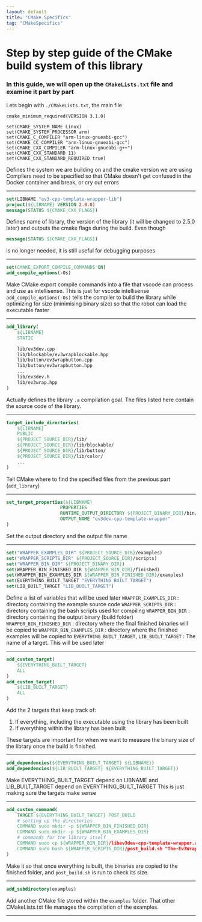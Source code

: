 ```yaml
---
layout: default
title: "CMake Specifics"
tag: "CMakeSpecifics"
---
```


# Step by step guide of the CMake build system of this library
### In this guide, we will open up the `CMakeLists.txt` file and examine it part by part
Lets begin with `./CMakeLists.txt`, the main file

```
cmake_minimum_required(VERSION 3.1.0)

set(CMAKE_SYSTEM_NAME Linux)
set(CMAKE_SYSTEM_PROCESSOR arm)
set(CMAKE_C_COMPILER "arm-linux-gnueabi-gcc")
set(CMAKE_CC_COMPILER "arm-linux-gnueabi-gcc")
set(CMAKE_CXX_COMPILER "arm-linux-gnueabi-g++")
set(CMAKE_CXX_STANDARD 11)
set(CMAKE_CXX_STANDARD_REQUIRED true)
```
Defines the system we are building on and the cmake version we are using
Compilers need to be specified so that CMake doesn't get confused in the Docker container and break, or cry out errors

---
```CMake
set(LIBNAME "ev3-cpp-template-wrapper-lib")
project(${LIBNAME} VERSION 2.0.0)
message(STATUS ${CMAKE_CXX_FLAGS})
```
Defines name of library, the version of the library (it will be changed to 2.5.0 later) and outputs the cmake flags during the build. Even though
```CMake
message(STATUS ${CMAKE_CXX_FLAGS})
```
is no longer needed, it is still useful for debugging purposes

---
```CMake
set(CMAKE_EXPORT_COMPILE_COMMANDS ON)
add_compile_options(-Os)
```
Make CMake export compile commands into a file that vscode can process and use as intellisense. This is just for vscode intellisense
`add_compile_options(-Os)` tells the compiler to build the library while optimizing for size (minimising binary size) so that the robot can load the executable faster

---
```CMake
add_library(
    ${LIBNAME}
    STATIC

    lib/ev3dev.cpp
    lib/blockable/ev3wrapblockable.hpp
    lib/button/ev3wrapbutton.cpp
    lib/button/ev3wrapbutton.hpp
    ...
    lib/ev3dev.h
    lib/ev3wrap.hpp
)
```
Actually defines the library `.a` compilation goal. The files listed here contain the source code of the library.

---
```CMake
target_include_directories(
    ${LIBNAME}
    PUBLIC
    ${PROJECT_SOURCE_DIR}/lib/
    ${PROJECT_SOURCE_DIR}/lib/blockable/
    ${PROJECT_SOURCE_DIR}/lib/button/
    ${PROJECT_SOURCE_DIR}/lib/color/
    ...
)
```
Tell CMake where to find the specified files from the previous part (`add_library`)

---
```CMake
set_target_properties(${LIBNAME}
                    PROPERTIES
                    RUNTIME_OUTPUT_DIRECTORY ${PROJECT_BINARY_DIR}/bin/
                    OUTPUT_NAME "ev3dev-cpp-template-wrapper"
)
```
Set the output directory and the output file name

---
```CMake
set("WRAPPER_EXAMPLES_DIR" ${PROJECT_SOURCE_DIR}/examples)
set("WRAPPER_SCRIPTS_DIR" ${PROJECT_SOURCE_DIR}/scripts)
set("WRAPPER_BIN_DIR" ${PROJECT_BINARY_DIR})
set(WRAPPER_BIN_FINISHED_DIR ${WRAPPER_BIN_DIR}/finished)
set(WRAPPER_BIN_EXAMPLES_DIR ${WRAPPER_BIN_FINISHED_DIR}/examples)
set(EVERYTHING_BUILT_TARGET "EVERYTHING_BUILT_TARGET")
set(LIB_BUILT_TARGET "LIB_BUILT_TARGET")
```
Define a list of variables that will be used later
`WRAPPER_EXAMPLES_DIR` : directory containing the example source code
`WRAPPER_SCRIPTS_DIR` : directory containing the bash scripts used for compiling
`WRAPPER_BIN_DIR` : directory containing the output binary (build folder)
`WRAPPER_BIN_FINISHED_DIR` : directory where the final finished binaries will be copied to
`WRAPPER_BIN_EXAMPLES_DIR` : directory where the finished examples will be copied to
`EVERYTHING_BUILT_TARGET`, `LIB_BUILT_TARGET` : The name of a target. This will be used later

---
```CMake
add_custom_target(
    ${EVERYTHING_BUILT_TARGET} 
    ALL
)
add_custom_target(
    ${LIB_BUILT_TARGET}
    ALL
)
```
Add the 2 targets that keep track of:
1. If everything, including the executable using the library has been built
2. If everything within the library has been built

These targets are important for when we want to measure the binary size of the library once the build is finished.

---
```CMake
add_dependencies(${EVERYTHING_BUILT_TARGET} ${LIBNAME})
add_dependencies(${LIB_BUILT_TARGET} ${EVERYTHING_BUILT_TARGET})
```
Make EVERYTHING_BUILT_TARGET depend on LIBNAME and LIB_BUILT_TARGET depend on EVERYTHING_BUILT_TARGET This is just making sure the targets make sense

---
```CMake
add_custom_command(
    TARGET ${EVERYTHING_BUILT_TARGET} POST_BUILD
    # setting up the directories
    COMMAND sudo mkdir -p ${WRAPPER_BIN_FINISHED_DIR}
    COMMAND sudo mkdir -p ${WRAPPER_BIN_EXAMPLES_DIR}
    # commands for the library itself
    COMMAND sudo cp ${WRAPPER_BIN_DIR}/libev3dev-cpp-template-wrapper.a ${WRAPPER_BIN_FINISHED_DIR}/libev3dev-cpp-template-wrapper.a
    COMMAND sudo bash ${WRAPPER_SCRIPTS_DIR}/post_build.sh "The-Ev3Wrap-library" 500 ${WRAPPER_BIN_FINISHED_DIR}/libev3dev-cpp-template-wrapper.a 50
)
```
Make it so that once everything is built, the binaries are copied to the finished folder, and `post_build.sh` is run to check its size.

---
```CMake
add_subdirectory(examples)
```
Add another CMake file stored within the `examples` folder. That other CMakeLists.txt file manages the compilation of the examples.

---

